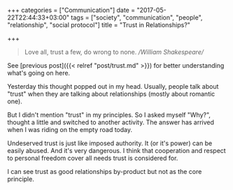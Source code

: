 +++
categories = ["Communication"]
date = "2017-05-22T22:44:33+03:00"
tags = ["society", "communication", "people", "relationship", "social protocol"]
title = "Trust in Relationships?"

+++

> Love all, trust a few, do wrong to none.
> _/William Shakespeare/_

See [previous post]({{< relref "post/trust.md" >}}) for better understanding what's going on here.

Yesterday this thought popped out in my head. Usually, people talk about "trust" when they are talking about relationships (mostly about romantic one).

But I didn't mention "trust" in my principles. So I asked myself "Why?", thought a little and switched to another activity. The answer has arrived when I was riding on the empty road today.

<!--more-->

Undeserved trust is just like imposed authority. It (or it's power) can be easily abused. And it's very dangerous. I think that cooperation and respect to personal freedom cover all needs trust is considered for.

I can see trust as good relationships by-product but not as the core principle.